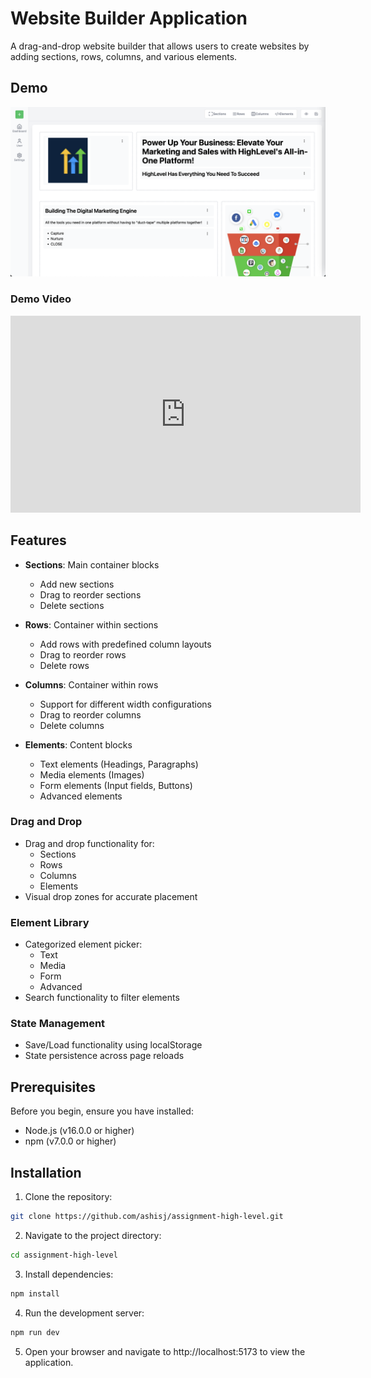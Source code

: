 # Website Builder Application

A drag-and-drop website builder that allows users to create websites by adding sections, rows, columns, and various elements.

## Demo

![Demo](demo.png)

### Demo Video

<iframe width="560" height="315" src="https://drive.google.com/file/d/1dAUuaOakPh0DiT1eS2cy6y1oVHVOQN_p/view?usp=drive_link" frameborder="0" allowfullscreen></iframe>


## Features

- **Sections**: Main container blocks
  - Add new sections
  - Drag to reorder sections
  - Delete sections

- **Rows**: Container within sections
  - Add rows with predefined column layouts
  - Drag to reorder rows
  - Delete rows

- **Columns**: Container within rows
  - Support for different width configurations
  - Drag to reorder columns
  - Delete columns

- **Elements**: Content blocks
  - Text elements (Headings, Paragraphs)
  - Media elements (Images)
  - Form elements (Input fields, Buttons)
  - Advanced elements

### Drag and Drop
- Drag and drop functionality for:
  - Sections
  - Rows
  - Columns
  - Elements
- Visual drop zones for accurate placement

### Element Library
- Categorized element picker:
  - Text
  - Media
  - Form
  - Advanced
- Search functionality to filter elements

### State Management
- Save/Load functionality using localStorage
- State persistence across page reloads

## Prerequisites

Before you begin, ensure you have installed:
- Node.js (v16.0.0 or higher)
- npm (v7.0.0 or higher)

## Installation

1. Clone the repository:
```bash
git clone https://github.com/ashisj/assignment-high-level.git
```

2. Navigate to the project directory:
```bash
cd assignment-high-level
```

3. Install dependencies:
```bash
npm install
```
  
4. Run the development server:
```bash
npm run dev
```

5. Open your browser and navigate to http://localhost:5173 to view the application.

